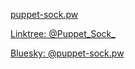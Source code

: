 
[puppet-sock.pw](https://puppet-sock.pw)

[Linktree: @Puppet_Sock_](https://linktr.ee/Puppet_Sock_)

[Bluesky: @puppet-sock.pw](https://bsky.app/profile/puppet-sock.pw)

<!--
**puppet-sock/puppet-sock** is a ✨ _special_ ✨ repository because its `README.md` (this file) appears on your GitHub profile.

Here are some ideas to get you started:

- 🔭 I’m currently working on ...
- 🌱 I’m currently learning ...
- 👯 I’m looking to collaborate on ...
- 🤔 I’m looking for help with ...
- 💬 Ask me about ...
- 📫 How to reach me: ...
- 😄 Pronouns: ...
- ⚡ Fun fact: ...
-->
